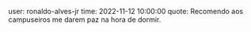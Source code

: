 user: ronaldo-alves-jr
time: 2022-11-12 10:00:00
quote: Recomendo aos campuseiros me darem paz na hora de dormir.
